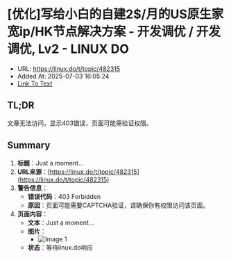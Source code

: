 # [优化]写给小白的自建2$/月的US原生家宽ip/HK节点解决方案 - 开发调优 / 开发调优, Lv2 - LINUX DO
- URL: https://linux.do/t/topic/482315
- Added At: 2025-07-03 16:05:24
- [Link To Text](2025-07-03-[优化]写给小白的自建2$-月的us原生家宽ip-hk节点解决方案---开发调优-开发调优,-lv2---linux-do_raw.md)

## TL;DR
文章无法访问，显示403错误，页面可能需验证权限。

## Summary
1. **标题**：Just a moment...
2. **URL来源**：[https://linux.do/t/topic/482315](https://linux.do/t/topic/482315)
3. **警告信息**：
   - **错误代码**：403 Forbidden
   - **原因**：页面可能需要CAPTCHA验证，请确保你有权限访问该页面。
4. **页面内容**：
   - **文本**：Just a moment...
   - **图片**：
     - ![Image 1](blob:http://localhost/c0e5b9b53a51453d3a80371c867e3d18)
   - **状态**：等待linux.do响应
